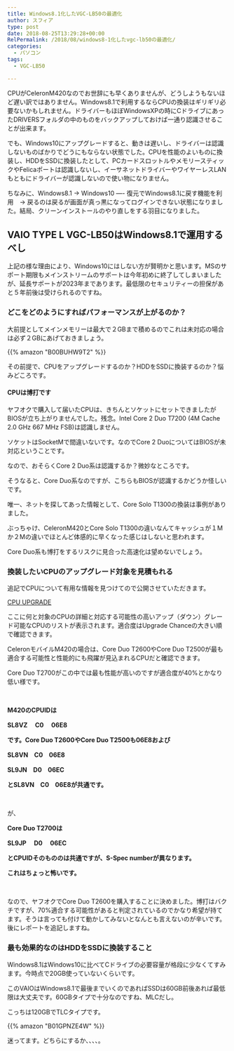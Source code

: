 ```yaml
---
title: Windows8.1化したVGC-LB50の最適化
author: スフィア
type: post
date: 2018-08-25T13:29:28+00:00
RelPermalink: /2018/08/windows8-1化したvgc-lb50の最適化/
categories:
  - パソコン
tags:
  - VGC-LB50

---
```

CPUがCeleronM420なのでお世辞にも早くありませんが、どうしようもないほど遅い訳ではありません。Windows8.1で利用するならCPUの換装はギリギリ必要ないかもしれません。ドライバーもほぼWindowsXPの時にCドライブにあったDRIVERSフォルダの中のものをバックアップしておけば一通り認識させることが出来ます。

でも、Windows10にアップグレードすると、動きは遅いし、ドライバーは認識しないものばかりでどうにもならない状態でした。CPUを性能のよいものに換装し、HDDをSSDに換装したとして、PCカードスロットルやメモリースティックやFelicaポートは認識しないし、イーサネットドライバーやワイヤーレスLANもともにドライバーが認識しないので使い物になりません。

ちなみに、Windows8.1 -> Windows10 &#8212;- 復元でWindows8.1に戻す機能を利用　-> 戻るのは戻るが画面が真っ黒になってログインできない状態になりました。結局、クリーンインストールのやり直しをする羽目になりました。

## VAIO TYPE L VGC-LB50はWindows8.1で運用するべし

上記の様な理由により、Windows10にはしない方が賢明かと思います。MSのサポート期限もメインストリームのサポートは今年初めに終了してしまいましたが、延長サポートが2023年まであります。最低限のセキュリティーの担保があと５年前後は受けられるのですね。

### どこをどのようにすればパフォーマンスが上がるのか？

大前提としてメインメモリーは最大で２GBまで積めるのでこれは未対応の場合は必ず２GBにあげておきましょう。

{{% amazon "B00BUHW9T2" %}}


その前提で、CPUをアップグレードするのか？HDDをSSDに換装するのか？悩みどころです。

#### CPUは博打です

ヤフオクで購入して届いたCPUは、きちんとソケットにセットできましたがBIOSが立ち上がりませんでした。残念。Intel Core 2 Duo T7200 (4M Cache 2.0 GHz 667 MHz FSB)は認識しません。

ソケットはSocketMで間違いないです。なのでCore 2 DuoについてはBIOSが未対応ということです。

なので、おそらくCore 2 Duo系は認識するか？微妙なところです。

そうなると、Core Duo系なのですが、こちらもBIOSが認識するかどうか怪しいです。

唯一、ネットを探してあった情報として、Core Solo T1300の換装は事例がありました。

ぶっちゃけ、CeleronM420とCore Solo T1300の違いなんてキャッシュが１Mか２Mの違いでほとんど体感的に早くなった感じはしないと思われます。

Core Duo系も博打をするリスクに見合った高速化は望めないでしょう。

### 換装したいCPUのアップグレード対象を見積もれる

追記でCPUについて有用な情報を見つけてので公開させていただきます。

<a href="http://www.cpu-upgrade.com/CPUs/Intel/Celeron_M/420.html" target="_blank" rel="noopener">CPU UPGRADE</a>

ここに何と対象のCPUの詳細と対応する可能性の高いアップ（ダウン）グレード可能なCPUのリストが表示されます。適合度はUpgrade Chanceの大きい順で確認できます。

CeleronモバイルM420の場合は、Core Duo T2600やCore Duo T2500が最も適合する可能性と性能的にも飛躍が見込まれるCPUだと確認できます。

Core Duo T2700がこの中では最も性能が高いのですが適合度が40%とかなり低い様です。

&nbsp;

**M420のCPUIDは**

**SL8VZ 　C0 　06E8**

**です。Core Duo T2600やCore Duo T2500も06E8および**

**SL8VN　C0　06E8**

**SL9JN　D0　06EC**

**とSL8VN　C0　06E8が共通です。**

&nbsp;

が、

**Core Duo T2700は**

**SL9JP　 D0 　06EC**

**とCPUIDそのもののは共通ですが、S-Spec numberが異なります。**

**これはちょっと怖いです。**

&nbsp;

なので、ヤフオクでCore Duo T2600を購入することに決めました。博打はバクチですが、70%適合する可能性があると判定されているのでかなり希望が持てます。そうは言っても付けて動かしてみないとなんとも言えないのが辛いです。後にレポートを追記しますね。


### 最も効果的なのはHDDをSSDに換装すること

Windows8.1はWindows10に比べてCドライブの必要容量が格段に少なくてすみます。今時点で20GB使っていないくらいです。

このVAIOはWindows8.1で最後までいくのであればSSDは60GB前後あれば最低限は大丈夫です。60GBタイプで十分なのですね、MLCだし。


こっちは120GBでTLCタイプです。

{{% amazon "B01GPNZE4W" %}}


迷ってます。どちらにするか、、、、。
